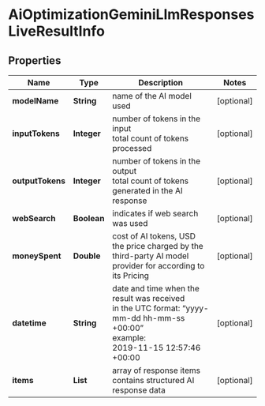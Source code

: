 # AiOptimizationGeminiLlmResponsesLiveResultInfo


## Properties

| Name | Type | Description | Notes |
|------------ | ------------- | ------------- | -------------|
**modelName** | **String** | name of the AI model used |[optional]|
**inputTokens** | **Integer** | number of tokens in the input<br>total count of tokens processed |[optional]|
**outputTokens** | **Integer** | number of tokens in the output<br>total count of tokens generated in the AI response |[optional]|
**webSearch** | **Boolean** | indicates if web search was used |[optional]|
**moneySpent** | **Double** | cost of AI tokens, USD<br>the price charged by the third-party AI model provider for according to its Pricing |[optional]|
**datetime** | **String** | date and time when the result was received<br>in the UTC format: “yyyy-mm-dd hh-mm-ss +00:00”<br>example:<br>2019-11-15 12:57:46 +00:00 |[optional]|
**items** | **List<AiOptimizationItem>** | array of response items<br>contains structured AI response data |[optional]|